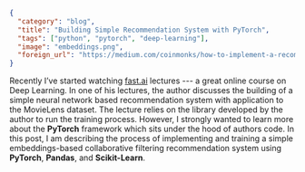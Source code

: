 ```json
{
  "category": "blog", 
  "title": "Building Simple Recommendation System with PyTorch",
  "tags": ["python", "pytorch", "deep-learning"],
  "image": "embeddings.png",
  "foreign_url": "https://medium.com/coinmonks/how-to-implement-a-recommendation-system-with-deep-learning-and-pytorch-2d40476590f9"
}
```

<!--preamble-->

Recently I’ve started watching [fast.ai](http://course.fast.ai) lectures --- a great
online course on Deep Learning. In one of his lectures, the author
discusses the building of a simple neural network based recommendation system
with application to the MovieLens dataset. The lecture relies on
the library developed by the author to run the training process. However,
I strongly wanted to learn more about the **PyTorch** framework which sits
under the hood of authors code. In this post, I am describing the process of implementing and training a simple embeddings-based collaborative filtering recommendation system using **PyTorch**, **Pandas**,
and **Scikit-Learn**.

<!--more-->
